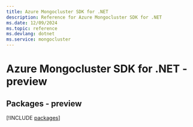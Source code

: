 ```yaml
---
title: Azure Mongocluster SDK for .NET
description: Reference for Azure Mongocluster SDK for .NET
ms.date: 12/09/2024
ms.topic: reference
ms.devlang: dotnet
ms.service: mongocluster
---
```

# Azure Mongocluster SDK for .NET - preview
## Packages - preview
[!INCLUDE [packages](mongocluster-index.md)]